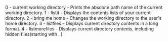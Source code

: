 0 - current working directory - Prints the absolute path name of the current working directory.
1 - listit - Displays the contents lists of your current directory.
2 - bring me home - Changes the working directory to the user's home directory.
3 - listfiles - Displays current directory contents in a long format.
4 - listmorefiles - Displays current directory contents, including hidden files(starting with . )
